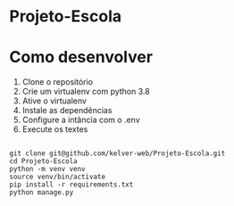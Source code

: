 # Projeto-Escola
<h1>Como desenvolver</h1>
<ol>
<li>Clone o repositório</li>
<li>Crie um virtualenv com python 3.8</li>
<li>Ative o virtualenv</li>
<li>Instale as dependências</li>
<li>Configure a intância com o .env</li>
<li>Execute os textes</li>
</ol>

<code>
git clone git@github.com/kelver-web/Projeto-Escola.git
cd Projeto-Escola
python -m venv venv
source venv/bin/activate
pip install -r requirements.txt
python manage.py
</code>
